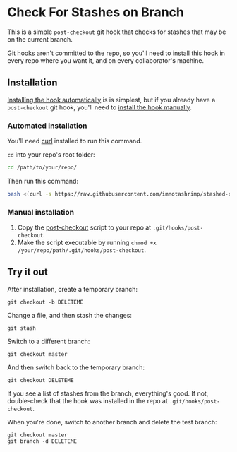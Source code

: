 # Check For Stashes on Branch

This is a simple `post-checkout` git hook
that checks for stashes that may be on the current branch.

Git hooks aren't committed to the repo,
so you'll need to install this hook
in every repo where you want it,
and on every collaborator's machine.

## Installation

[Installing the hook automatically](#automated-installation)
is is simplest,
but if you already have a `post-checkout` git hook,
you'll need to
[install the hook manually](#manual-installation).

### Automated installation

You'll need [curl](https://curl.haxx.se/) installed to run this command.

`cd` into your repo's root folder:

```bash
cd /path/to/your/repo/
```

Then run this command:

```bash
bash <(curl -s https://raw.githubusercontent.com/imnotashrimp/stashed-on-branch/master/install.sh)
```

### Manual installation

1. Copy the
  [post-checkout](https://raw.githubusercontent.com/imnotashrimp/stashed-on-branch/master/post-checkout)
  script to your repo at `.git/hooks/post-checkout`.
2. Make the script executable by running `chmod +x /your/repo/path/.git/hooks/post-checkout`.

## Try it out

After installation, create a temporary branch:

```shell
git checkout -b DELETEME
```

Change a file, and then stash the changes:

```shell
git stash
```

Switch to a different branch:

```shell
git checkout master
```

And then switch back to the temporary branch:

```shell
git checkout DELETEME
```

If you see a list of stashes from the branch,
everything's good.
If not, double-check that the hook was installed in the repo at `.git/hooks/post-checkout`.

When you're done,
switch to another branch and delete the test branch:

```shell
git checkout master
git branch -d DELETEME
```
